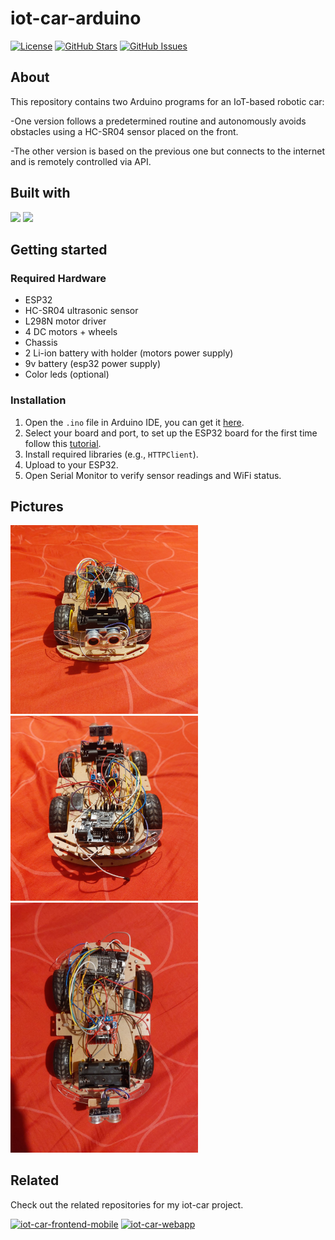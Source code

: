 # iot-car-arduino

[![License](https://img.shields.io/badge/license-MIT-blue.svg)](LICENSE)
[![GitHub Stars](https://img.shields.io/github/stars/Angelmmc/iot-car-arduino.svg)](https://github.com/Angelmmc/iot-car-arduino/stargazers)
[![GitHub Issues](https://img.shields.io/github/issues/Angelmmc/iot-car-arduino.svg)](https://github.com/Angelmmc/iot-car-arduino/issues)

## About 
This repository contains two Arduino programs for an IoT-based robotic car: 

-One version follows a predetermined routine and autonomously avoids obstacles using a HC-SR04 sensor placed on the front.

-The other version is based on the previous one but connects to the internet and is remotely controlled via API.

## Built with
<img src="https://img.shields.io/badge/Arduino_IDE-00979D?style=for-the-badge&logo=arduino&logoColor=white" />
<img src="https://img.shields.io/badge/espressif-E7352C?style=for-the-badge&logo=espressif&logoColor=white" />

##  Getting started 

###  Required Hardware

- ESP32 
- HC-SR04 ultrasonic sensor
- L298N motor driver
- 4 DC motors + wheels
- Chassis
- 2 Li-ion battery with holder (motors power supply)
- 9v battery (esp32 power supply)
- Color leds (optional)

### Installation 
1. Open the `.ino` file in Arduino IDE, you can get it [here](https://www.arduino.cc/en/software/).
2. Select your board and port, to set up the ESP32 board for the first time follow this [tutorial](https://www.youtube.com/watch?v=wsKTmlipQOE).
3. Install required libraries (e.g., `HTTPClient`).
4. Upload to your ESP32.
5. Open Serial Monitor to verify sensor readings and WiFi status.

## Pictures

<img src="https://github.com/Angelmmc/iot-car-arduino/blob/main/assets/car-front.jpg" width="300" />
<img src="https://github.com/Angelmmc/iot-car-arduino/blob/main/assets/car-rear.jpg" width="300" />
<img src="https://github.com/Angelmmc/iot-car-arduino/blob/main/assets/car-up.jpg" width="300" />

## Related

Check out the related repositories for my iot-car project.

[![iot-car-frontend-mobile](https://img.shields.io/badge/iot__car-frontend--mobile-E76F51?logo=github)](https://github.com/Angelmmc/iot-car-frontend-mobile)
[![iot-car-webapp](https://img.shields.io/badge/iot__car-webapp-05F140?logo=github)](https://github.com/Angelmmc/iot-car-webapp)

